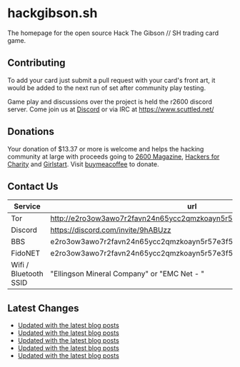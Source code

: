 # hackgibson.sh
The homepage for the open source Hack The Gibson // SH trading card game.


## Contributing

To add your card just submit a pull request with your card's front art, it would be added to the next run of set after community play testing.

Game play and discussions over the project is held the r2600 discord server. Come join us at [Discord](https://discord.com/invite/9hABUzz) or via IRC at https://www.scuttled.net/


## Donations

Your donation of $13.37 or more is welcome and helps the hacking community at large with proceeds going to [2600 Magazine](https://2600.com/), [Hackers for Charity](https://hackersforcharity.org) and [Girlstart](https://girlstart.org).  Visit [buymeacoffee](https://www.buymeacoffee.com/hackgibson.sh) to donate.


## Contact Us

Service | url
-|-
Tor | http://e2ro3ow3awo7r2favn24n65ycc2qmzkoayn5r57e3f56nvjwdcgg32ad.onion
Discord | https://discord.com/invite/9hABUzz
BBS | e2ro3ow3awo7r2favn24n65ycc2qmzkoayn5r57e3f56nvjwdcgg32ad.onion:23
FidoNET | e2ro3ow3awo7r2favn24n65ycc2qmzkoayn5r57e3f56nvjwdcgg32ad.onion:24554
Wifi / Bluetooth SSID | "Ellingson Mineral Company" or "EMC Net - <fidonet address>"

## Latest Changes
<!-- BLOG-POST-LIST:START -->
- [Updated with the latest blog posts](https://github.com/DFW2600/hackgibson.sh/commit/a95d31eaab7deac4c6c76d8da2edc0108f5147a0)
- [Updated with the latest blog posts](https://github.com/DFW2600/hackgibson.sh/commit/6e22cbe1fafd8f29a184ae4c2b12861e090edb78)
- [Updated with the latest blog posts](https://github.com/DFW2600/hackgibson.sh/commit/064e3cd0674a4390e3bc9bbc060e2eea6eae9e2c)
- [Updated with the latest blog posts](https://github.com/DFW2600/hackgibson.sh/commit/c5ae517d14e596564ef14475f05c041abe9bd3c2)
- [Updated with the latest blog posts](https://github.com/DFW2600/hackgibson.sh/commit/e0c7d73585c7eeaf9f71c8921e48a32f149a08f6)
<!-- BLOG-POST-LIST:END -->
